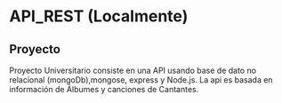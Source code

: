 # API_REST (Localmente)
## Proyecto
Proyecto Universitario consiste en una API usando base de dato no relacional (mongoDb),mongose, express y Node.js.
La api es basada en información de Álbumes y canciones de Cantantes. 
